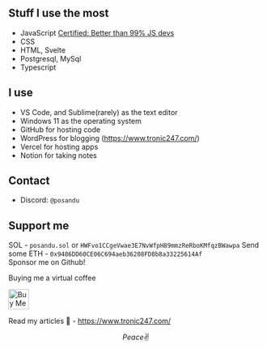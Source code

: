 ## Stuff I use the most

- JavaScript [Certified: Better than 99% JS devs](https://www.codingame.com/certification/UuE-yYkOPsUD3F6aCWZ5ZA)
- CSS
- HTML, Svelte
- Postgresql, MySql
- Typescript

## I use

- VS Code, and Sublime(rarely) as the text editor
- Windows 11 as the operating system
- GitHub for hosting code
- WordPress for blogging (https://www.tronic247.com/)
- Vercel for hosting apps
- Notion for taking notes

## Contact

- Discord: `@posandu` 

## Support me

SOL - `posandu.sol` or `HWFvo1CCgeVwae3E7NvWfpH89mmzReRboKMfqzBWawpa`
Send some ETH - `0x9486DD60CE06C694aeb36208FD8b8a33225614Af` <br>
Sponsor me on Github! <be>


Buying me a virtual coffee

<a href="https://www.buymeacoffee.com/posandu" target="_blank"><img src="https://cdn.buymeacoffee.com/buttons/v2/default-red.png" alt="Buy Me A Coffee" style="height: 40px !important;" ></a>

Read my articles 🥰 - https://www.tronic247.com/

```math

Peace ✌️

